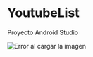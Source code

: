 # YoutubeList
Proyecto Android Studio

![Error al cargar la imagen](http://i63.tinypic.com/r94ta8.png)

